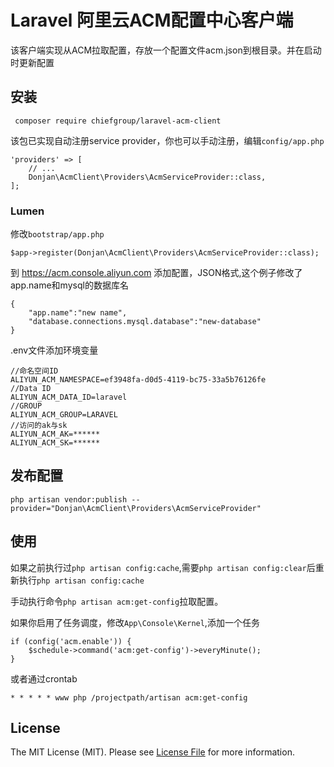 # Laravel 阿里云ACM配置中心客户端

该客户端实现从ACM拉取配置，存放一个配置文件acm.json到根目录。并在启动时更新配置

## 安装

 ```
  composer require chiefgroup/laravel-acm-client
 ```
该包已实现自动注册service provider，你也可以手动注册，编辑`config/app.php`

```
'providers' => [
    // ...
    Donjan\AcmClient\Providers\AcmServiceProvider::class,
];
```
### Lumen

修改`bootstrap/app.php`

```
$app->register(Donjan\AcmClient\Providers\AcmServiceProvider::class);
```

到 https://acm.console.aliyun.com 添加配置，JSON格式,这个例子修改了app.name和mysql的数据库名

```
{
    "app.name":"new name",
    "database.connections.mysql.database":"new-database"
}
```

.env文件添加环境变量

```
//命名空间ID
ALIYUN_ACM_NAMESPACE=ef3948fa-d0d5-4119-bc75-33a5b76126fe
//Data ID
ALIYUN_ACM_DATA_ID=laravel
//GROUP
ALIYUN_ACM_GROUP=LARAVEL
//访问的ak与sk
ALIYUN_ACM_AK=******
ALIYUN_ACM_SK=******
```
## 发布配置

```
php artisan vendor:publish --provider="Donjan\AcmClient\Providers\AcmServiceProvider"
```

## 使用

如果之前执行过`php artisan config:cache`,需要`php artisan config:clear`后重新执行`php artisan config:cache`

手动执行命令`php artisan acm:get-config`拉取配置。

如果你启用了任务调度，修改`App\Console\Kernel`,添加一个任务

```
if (config('acm.enable')) {
    $schedule->command('acm:get-config')->everyMinute();
}
```

或者通过crontab

`* * * * * www php /projectpath/artisan acm:get-config`

## License

The MIT License (MIT). Please see [License File](LICENSE.md) for more information.
